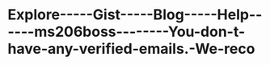 Explore-----Gist-----Blog-----Help------ms206boss--------You-don-t-have-any-verified-emails.-We-reco
====================================================================================================
